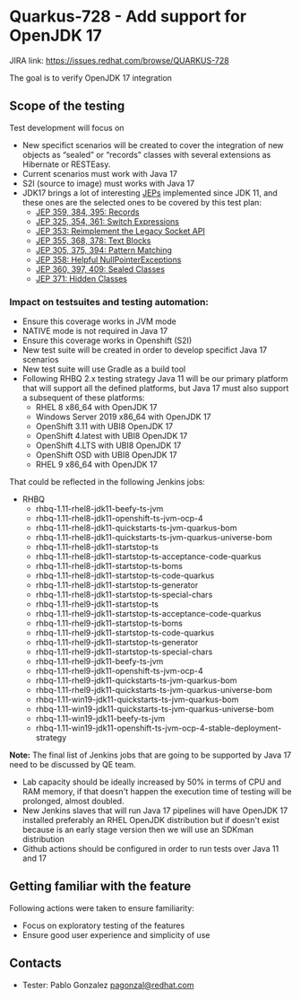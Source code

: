# Quarkus-728 - Add support for OpenJDK 17

JIRA link: https://issues.redhat.com/browse/QUARKUS-728

The goal is to verify OpenJDK 17 integration

## Scope of the testing
Test development will focus on  
 - New specifict scenarios will be created to cover the integration of new objects as “sealed” or “records” classes with several extensions as Hibernate or RESTEasy.
 - Current scenarios must work with Java 17
 - S2I (source to image) must works with Java 17
 - JDK17 brings a lot of interesting [JEPs](http://openjdk.java.net/jeps/1)  implemented since JDK 11, and these ones are the selected ones to be covered by this test plan:
    * [JEP 359, 384, 395: Records](https://openjdk.java.net/jeps/395)
    * [JEP 325, 354, 361: Switch Expressions](https://openjdk.java.net/jeps/361)
    * [JEP 353: Reimplement the Legacy Socket API](https://openjdk.java.net/jeps/353)
    * [JEP 355, 368, 378: Text Blocks](https://openjdk.java.net/jeps/378)
    * [JEP 305, 375, 394: Pattern Matching](https://openjdk.java.net/jeps/394)
    * [JEP 358: Helpful NullPointerExceptions](https://openjdk.java.net/jeps/358)
    * [JEP 360, 397, 409: Sealed Classes](https://openjdk.java.net/jeps/409)
    * [JEP 371: Hidden Classes](https://openjdk.java.net/jeps/371)

### Impact on testsuites and testing automation:
 - Ensure this coverage works in JVM mode
 - NATIVE mode is not required in Java 17 
 - Ensure this coverage works in Openshift (S2I)
 - New test suite will be created in order to develop specifict Java 17 scenarios
 - New test suite will use Gradle as a build tool
 - Following RHBQ 2.x testing strategy Java 11 will be our primary platform that will support all the defined platforms, but Java 17 must also support a subsequent of these platforms:
   - RHEL 8 x86_64 with OpenJDK 17
   - Windows Server 2019 x86_64 with OpenJDK 17
   - OpenShift 3.11 with UBI8 OpenJDK 17
   - OpenShift 4.latest with UBI8 OpenJDK 17
   - OpenShift 4.LTS with UBI8 OpenJDK 17
   - OpenShift OSD with UBI8 OpenJDK 17
   - RHEL 9 x86_64 with OpenJDK 17
  
 That could be reflected in the following Jenkins jobs:

   - RHBQ
     - rhbq-1.11-rhel8-jdk11-beefy-ts-jvm
     - rhbq-1.11-rhel8-jdk11-openshift-ts-jvm-ocp-4
     - rhbq-1.11-rhel8-jdk11-quickstarts-ts-jvm-quarkus-bom
     - rhbq-1.11-rhel8-jdk11-quickstarts-ts-jvm-quarkus-universe-bom
     - rhbq-1.11-rhel8-jdk11-startstop-ts
     - rhbq-1.11-rhel8-jdk11-startstop-ts-acceptance-code-quarkus
     - rhbq-1.11-rhel8-jdk11-startstop-ts-boms
     - rhbq-1.11-rhel8-jdk11-startstop-ts-code-quarkus
     - rhbq-1.11-rhel8-jdk11-startstop-ts-generator
     - rhbq-1.11-rhel8-jdk11-startstop-ts-special-chars
     - rhbq-1.11-rhel9-jdk11-startstop-ts
     - rhbq-1.11-rhel9-jdk11-startstop-ts-acceptance-code-quarkus
     - rhbq-1.11-rhel9-jdk11-startstop-ts-boms
     - rhbq-1.11-rhel9-jdk11-startstop-ts-code-quarkus
     - rhbq-1.11-rhel9-jdk11-startstop-ts-generator
     - rhbq-1.11-rhel9-jdk11-startstop-ts-special-chars
     - rhbq-1.11-rhel9-jdk11-beefy-ts-jvm
     - rhbq-1.11-rhel9-jdk11-openshift-ts-jvm-ocp-4
     - rhbq-1.11-rhel9-jdk11-quickstarts-ts-jvm-quarkus-bom
     - rhbq-1.11-rhel9-jdk11-quickstarts-ts-jvm-quarkus-universe-bom
     - rhbq-1.11-win19-jdk11-quickstarts-ts-jvm-quarkus-bom 
     - rhbq-1.11-win19-jdk11-quickstarts-ts-jvm-quarkus-universe-bom 
     - rhbq-1.11-win19-jdk11-beefy-ts-jvm 
     - rhbq-1.11-win19-jdk11-openshift-ts-jvm-ocp-4-stable-deployment-strategy 
  
  **Note:** The final list of Jenkins jobs that are going to be supported by Java 17 need to be discussed by QE team. 
  
 - Lab capacity should be ideally increased by 50% in terms of CPU and RAM memory, if that doesn't happen the execution time of testing will be prolonged, almost doubled.
 - New Jenkins slaves that will run Java 17 pipelines will have OpenJDK 17 installed preferably an RHEL OpenJDK distribution but if doesn't exist because is an early stage version then we will use an SDKman distribution
 - Github actions should be configured in order to run tests over Java 11 and 17
    
## Getting familiar with the feature
Following actions were taken to ensure familiarity:
 - Focus on exploratory testing of the features
 - Ensure good user experience and simplicity of use

## Contacts
* Tester: Pablo Gonzalez <pagonzal@redhat.com>